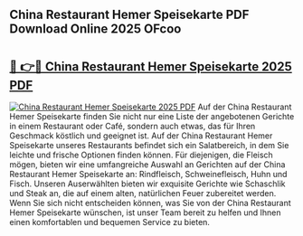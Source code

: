 ## China Restaurant Hemer Speisekarte PDF Download Online 2025 OFcoo

# <h2><a href="http://gce296.nevu.top/?p=China+Restaurant+Hemer+Speisekarte">🔗 👉🔴 China Restaurant Hemer Speisekarte 2025 PDF</a></h2>

[![China Restaurant Hemer Speisekarte 2025 PDF](https://i.imgur.com/dBaPXMq.png)](http://gce296.nevu.top/?p=China+Restaurant+Hemer+Speisekarte)
Auf der China Restaurant Hemer Speisekarte finden Sie nicht nur eine Liste der angebotenen Gerichte in einem Restaurant oder Café, sondern auch etwas, das für Ihren Geschmack köstlich und geeignet ist. Auf der China Restaurant Hemer Speisekarte unseres Restaurants befindet sich ein Salatbereich, in dem Sie leichte und frische Optionen finden können. Für diejenigen, die Fleisch mögen, bieten wir eine umfangreiche Auswahl an Gerichten auf der China Restaurant Hemer Speisekarte an: Rindfleisch, Schweinefleisch, Huhn und Fisch. Unseren Auserwählten bieten wir exquisite Gerichte wie Schaschlik und Steak an, die auf einem alten, natürlichen Feuer zubereitet werden. Wenn Sie sich nicht entscheiden können, was Sie von der China Restaurant Hemer Speisekarte wünschen, ist unser Team bereit zu helfen und Ihnen einen komfortablen und bequemen Service zu bieten.
